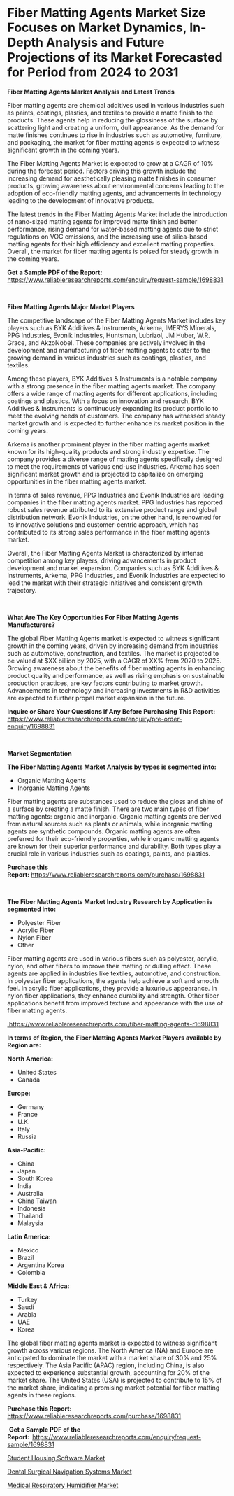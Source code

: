 <p><h1>Fiber Matting Agents Market Size Focuses on Market Dynamics, In-Depth Analysis and Future Projections of its Market Forecasted for Period from 2024 to 2031</h1></p><p><strong>Fiber Matting Agents Market Analysis and Latest Trends</strong></p>
<p><p>Fiber matting agents are chemical additives used in various industries such as paints, coatings, plastics, and textiles to provide a matte finish to the products. These agents help in reducing the glossiness of the surface by scattering light and creating a uniform, dull appearance. As the demand for matte finishes continues to rise in industries such as automotive, furniture, and packaging, the market for fiber matting agents is expected to witness significant growth in the coming years.</p><p>The Fiber Matting Agents Market is expected to grow at a CAGR of 10% during the forecast period. Factors driving this growth include the increasing demand for aesthetically pleasing matte finishes in consumer products, growing awareness about environmental concerns leading to the adoption of eco-friendly matting agents, and advancements in technology leading to the development of innovative products.</p><p>The latest trends in the Fiber Matting Agents Market include the introduction of nano-sized matting agents for improved matte finish and better performance, rising demand for water-based matting agents due to strict regulations on VOC emissions, and the increasing use of silica-based matting agents for their high efficiency and excellent matting properties. Overall, the market for fiber matting agents is poised for steady growth in the coming years.</p></p>
<p><strong>Get a Sample PDF of the Report:&nbsp;</strong> <a href="https://www.reliableresearchreports.com/enquiry/request-sample/1698831">https://www.reliableresearchreports.com/enquiry/request-sample/1698831</a></p>
<p>&nbsp;</p>
<p><strong>Fiber Matting Agents Major Market Players</strong></p>
<p><p>The competitive landscape of the Fiber Matting Agents Market includes key players such as BYK Additives & Instruments, Arkema, IMERYS Minerals, PPG Industries, Evonik Industries, Huntsman, Lubrizol, JM Huber, W.R. Grace, and AkzoNobel. These companies are actively involved in the development and manufacturing of fiber matting agents to cater to the growing demand in various industries such as coatings, plastics, and textiles.</p><p>Among these players, BYK Additives & Instruments is a notable company with a strong presence in the fiber matting agents market. The company offers a wide range of matting agents for different applications, including coatings and plastics. With a focus on innovation and research, BYK Additives & Instruments is continuously expanding its product portfolio to meet the evolving needs of customers. The company has witnessed steady market growth and is expected to further enhance its market position in the coming years.</p><p>Arkema is another prominent player in the fiber matting agents market known for its high-quality products and strong industry expertise. The company provides a diverse range of matting agents specifically designed to meet the requirements of various end-use industries. Arkema has seen significant market growth and is projected to capitalize on emerging opportunities in the fiber matting agents market.</p><p>In terms of sales revenue, PPG Industries and Evonik Industries are leading companies in the fiber matting agents market. PPG Industries has reported robust sales revenue attributed to its extensive product range and global distribution network. Evonik Industries, on the other hand, is renowned for its innovative solutions and customer-centric approach, which has contributed to its strong sales performance in the fiber matting agents market.</p><p>Overall, the Fiber Matting Agents Market is characterized by intense competition among key players, driving advancements in product development and market expansion. Companies such as BYK Additives & Instruments, Arkema, PPG Industries, and Evonik Industries are expected to lead the market with their strategic initiatives and consistent growth trajectory.</p></p>
<p>&nbsp;</p>
<p><strong>What Are The Key Opportunities For Fiber Matting Agents Manufacturers?</strong></p>
<p><p>The global Fiber Matting Agents market is expected to witness significant growth in the coming years, driven by increasing demand from industries such as automotive, construction, and textiles. The market is projected to be valued at $XX billion by 2025, with a CAGR of XX% from 2020 to 2025. Growing awareness about the benefits of fiber matting agents in enhancing product quality and performance, as well as rising emphasis on sustainable production practices, are key factors contributing to market growth. Advancements in technology and increasing investments in R&D activities are expected to further propel market expansion in the future.</p></p>
<p><strong>Inquire or Share Your Questions If Any Before Purchasing This Report:</strong> <a href="https://www.reliableresearchreports.com/enquiry/pre-order-enquiry/1698831">https://www.reliableresearchreports.com/enquiry/pre-order-enquiry/1698831</a></p>
<p>&nbsp;</p>
<p><strong>Market Segmentation</strong></p>
<p><strong>The Fiber Matting Agents Market Analysis by types is segmented into:</strong></p>
<p><ul><li>Organic Matting Agents</li><li>Inorganic Matting Agents</li></ul></p>
<p><p>Fiber matting agents are substances used to reduce the gloss and shine of a surface by creating a matte finish. There are two main types of fiber matting agents: organic and inorganic. Organic matting agents are derived from natural sources such as plants or animals, while inorganic matting agents are synthetic compounds. Organic matting agents are often preferred for their eco-friendly properties, while inorganic matting agents are known for their superior performance and durability. Both types play a crucial role in various industries such as coatings, paints, and plastics.</p></p>
<p><strong>Purchase this Report:&nbsp;</strong><a href="https://www.reliableresearchreports.com/purchase/1698831">https://www.reliableresearchreports.com/purchase/1698831</a></p>
<p>&nbsp;</p>
<p><strong>The Fiber Matting Agents Market Industry Research by Application is segmented into:</strong></p>
<p><ul><li>Polyester Fiber</li><li>Acrylic Fiber</li><li>Nylon Fiber</li><li>Other</li></ul></p>
<p><p>Fiber matting agents are used in various fibers such as polyester, acrylic, nylon, and other fibers to improve their matting or dulling effect. These agents are applied in industries like textiles, automotive, and construction. In polyester fiber applications, the agents help achieve a soft and smooth feel. In acrylic fiber applications, they provide a luxurious appearance. In nylon fiber applications, they enhance durability and strength. Other fiber applications benefit from improved texture and appearance with the use of fiber matting agents.</p></p>
<p><a href="https://www.reliableresearchreports.com/fiber-matting-agents-r1698831">&nbsp;https://www.reliableresearchreports.com/fiber-matting-agents-r1698831</a></p>
<p><strong>In terms of Region, the Fiber Matting Agents Market Players available by Region are:</strong></p>
<p>
    <p> <strong> North America: </strong>
        <ul>
            <li>United States</li>
            <li>Canada</li>
        </ul>
        </p> 
    <p> <strong> Europe: </strong>
        <ul>
            <li>Germany</li>
            <li>France</li>
            <li>U.K.</li>
            <li>Italy</li>
            <li>Russia</li>
        </ul>
        </p> 
    <p> <strong> Asia-Pacific: </strong>
        <ul>
            <li>China</li>
            <li>Japan</li>
            <li>South Korea</li>
            <li>India</li>
            <li>Australia</li>
            <li>China Taiwan</li>
            <li>Indonesia</li>
            <li>Thailand</li>
            <li>Malaysia</li>
        </ul>
        </p> 
    <p> <strong> Latin America: </strong>
        <ul>
            <li>Mexico</li>
            <li>Brazil</li>
            <li>Argentina Korea</li>
            <li>Colombia</li>
        </ul>
        </p> 
    <p> <strong> Middle East & Africa: </strong>
        <ul>
            <li>Turkey</li>
            <li>Saudi</li>
            <li>Arabia</li>
            <li>UAE</li>
            <li>Korea</li>
        </ul>
    </p>
    </p>
<p><p>The global fiber matting agents market is expected to witness significant growth across various regions. The North America (NA) and Europe are anticipated to dominate the market with a market share of 30% and 25% respectively. The Asia Pacific (APAC) region, including China, is also expected to experience substantial growth, accounting for 20% of the market share. The United States (USA) is projected to contribute to 15% of the market share, indicating a promising market potential for fiber matting agents in these regions.</p></p>
<p><strong>Purchase this Report: </strong><a href="https://www.reliableresearchreports.com/purchase/1698831">https://www.reliableresearchreports.com/purchase/1698831</a></p>
<p>&nbsp;<strong>Get a Sample PDF of the Report:&nbsp;&nbsp;</strong><a href="https://www.reliableresearchreports.com/enquiry/request-sample/1698831">https://www.reliableresearchreports.com/enquiry/request-sample/1698831</a></p>
<p><strong></strong></p>
<p><p><a href="https://github.com/edytherolanlouisejk1miz0wig/Market-Research-Report-List-2/blob/main/student-housing-software-market.md">Student Housing Software Market</a></p><p><a href="https://www.linkedin.com/pulse/dental-surgical-navigation-systems-market-size-reveals-best-gsrvc">Dental Surgical Navigation Systems Market</a></p><p><a href="https://www.linkedin.com/pulse/medical-respiratory-humidifier-market-trends-analysis-forecasted-jtnbf">Medical Respiratory Humidifier Market</a></p></p>